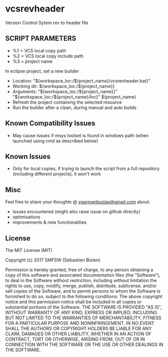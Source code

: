 # vcsrevheader

Version Control Sytem rev to header file

## SCRIPT PARAMETERS

- %1 = VCS local copy path
- %2 = VCS local copy include path
- %3 = project name

In eclipse project, set a new builder

- Location: "${workspace_loc:/${project_name}/vcsrevheader.bat}"
- Working dir: ${workspace_loc:/${project_name}}
- Arguments: "${workspace_loc:/${project_name}}" "${workspace_loc:/${project_name}/Inc}" ${project_name}
- Refresh the project containing the selected resource
- Run the builder after a clean, during manual and auto builds

## Known Compatibility Issues

- May cause issues if msys toolset is found in windows path (when launched using cmd as described below)

## Known Issues

- Only for local copies, if trying to launch the script from a full repository (including different projects), it won't work


## Misc

Feel free to share your thoughts @ xgarmanboziax@gmail.com about:

- issues encountered (might also raise issue on github directly)
- optimisations
- improvements & new functionalities


## License

The MIT License (MIT)

Copyright (c) 2017 SMFSW (Sebastien Bizien)

Permission is hereby granted, free of charge, to any person obtaining a copy
of this software and associated documentation files (the "Software"), to deal
in the Software without restriction, including without limitation the rights
to use, copy, modify, merge, publish, distribute, sublicense, and/or sell
copies of the Software, and to permit persons to whom the Software is
furnished to do so, subject to the following conditions:
The above copyright notice and this permission notice shall be included in all
copies or substantial portions of the Software.
THE SOFTWARE IS PROVIDED "AS IS", WITHOUT WARRANTY OF ANY KIND, EXPRESS OR
IMPLIED, INCLUDING BUT NOT LIMITED TO THE WARRANTIES OF MERCHANTABILITY,
FITNESS FOR A PARTICULAR PURPOSE AND NONINFRINGEMENT. IN NO EVENT SHALL THE
AUTHORS OR COPYRIGHT HOLDERS BE LIABLE FOR ANY CLAIM, DAMAGES OR OTHER
LIABILITY, WHETHER IN AN ACTION OF CONTRACT, TORT OR OTHERWISE, ARISING FROM,
OUT OF OR IN CONNECTION WITH THE SOFTWARE OR THE USE OR OTHER DEALINGS IN THE
SOFTWARE.